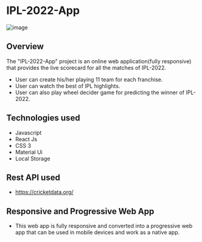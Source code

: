 # IPL-2022-App
![image](https://user-images.githubusercontent.com/93786534/180216718-d377b619-ab53-4230-ad1f-d0713a3dedae.png)

## Overview
The "IPL-2022-App" project is an online web application(fully responsive) that provides the live scorecard for all the matches of IPL-2022.
* User can create his/her playing 11 team for each franchise.
* User can watch the best of IPL highlights.
* User can also play wheel decider game for predicting the winner of IPL-2022. 

## Technologies used
* Javascript
* React Js
* CSS 3
* Material Ui
* Local Storage

## Rest API used
* https://cricketdata.org/

## Responsive and Progressive Web App
* This web app is fully responsive and converted into a progressive web app that can be used in mobile devices and work as a native app.

